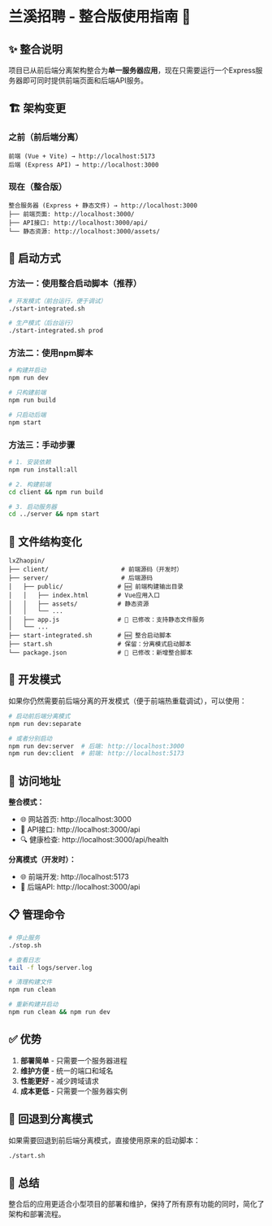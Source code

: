 # 兰溪招聘 - 整合版使用指南 🎯

## ✨ 整合说明

项目已从前后端分离架构整合为**单一服务器应用**，现在只需要运行一个Express服务器即可同时提供前端页面和后端API服务。

## 🏗️ 架构变更

### 之前（前后端分离）
```
前端 (Vue + Vite) → http://localhost:5173
后端 (Express API) → http://localhost:3000
```

### 现在（整合版）
```
整合服务器 (Express + 静态文件) → http://localhost:3000
├── 前端页面: http://localhost:3000/
├── API接口: http://localhost:3000/api/
└── 静态资源: http://localhost:3000/assets/
```

## 🚀 启动方式

### 方法一：使用整合启动脚本（推荐）

```bash
# 开发模式（前台运行，便于调试）
./start-integrated.sh

# 生产模式（后台运行）
./start-integrated.sh prod
```

### 方法二：使用npm脚本

```bash
# 构建并启动
npm run dev

# 只构建前端
npm run build

# 只启动后端
npm start
```

### 方法三：手动步骤

```bash
# 1. 安装依赖
npm run install:all

# 2. 构建前端
cd client && npm run build

# 3. 启动服务器
cd ../server && npm start
```

## 📁 文件结构变化

```
lxZhaopin/
├── client/                    # 前端源码（开发时）
├── server/                    # 后端源码
│   ├── public/               # 🆕 前端构建输出目录
│   │   ├── index.html        # Vue应用入口
│   │   ├── assets/           # 静态资源
│   │   └── ...
│   ├── app.js                # 🔄 已修改：支持静态文件服务
│   └── ...
├── start-integrated.sh       # 🆕 整合启动脚本
├── start.sh                  # 保留：分离模式启动脚本
└── package.json              # 🔄 已修改：新增整合脚本
```

## 🔧 开发模式

如果你仍然需要前后端分离的开发模式（便于前端热重载调试），可以使用：

```bash
# 启动前后端分离模式
npm run dev:separate

# 或者分别启动
npm run dev:server  # 后端: http://localhost:3000
npm run dev:client  # 前端: http://localhost:5173
```

## 🎯 访问地址

**整合模式：**
- 🌐 网站首页: http://localhost:3000
- 📱 API接口: http://localhost:3000/api
- 🔍 健康检查: http://localhost:3000/api/health

**分离模式（开发时）：**
- 🌐 前端开发: http://localhost:5173
- 📱 后端API: http://localhost:3000/api

## 📋 管理命令

```bash
# 停止服务
./stop.sh

# 查看日志
tail -f logs/server.log

# 清理构建文件
npm run clean

# 重新构建并启动
npm run clean && npm run dev
```

## ✅ 优势

1. **部署简单** - 只需要一个服务器进程
2. **维护方便** - 统一的端口和域名
3. **性能更好** - 减少跨域请求
4. **成本更低** - 只需要一个服务器实例

## 🔄 回退到分离模式

如果需要回退到前后端分离模式，直接使用原来的启动脚本：

```bash
./start.sh
```

## 🎉 总结

整合后的应用更适合小型项目的部署和维护，保持了所有原有功能的同时，简化了架构和部署流程。 